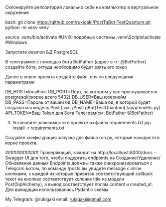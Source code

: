 Склонируйте репозиторий локально себе на компьютер в виртуальное окружение 

bash:
git clone https://github.com/rukigaki/PostTgBot-TestQuantum.git
python -m venv venv

source .venv/bin/activate #UNIX-подобные системы
.venv\Scripts\activate #Windows


Запустите deamon БД PostgreSQL

В телеграмме с помощью бота BotFather (адрес в тг: @BotFather) создайте бота, оттуда необходимо будет взять его token

Далее в корне проекта создайте файл .env со следующими параметрами 

DB_HOST=localhost
DB_PORT=Порт, на котором у вас прослушивается postgresql(скорее всего 5432)
DB_USER=Ваш юзернейм
DB_PASS=Пароль от вашей бд
DB_NAME=Ваша бд, в которой будет создаваться модель Post ( см. /PostTgBot(TestQuantum) /app/models.py)
API_TOKEN=Ваш Token для Бота Телеграм(см. BotFather @BotFather)


3) Установите зависимости в проекте из файла requirements.txt
pip install -r requirements.txt


Создайте конфигурация запуска для файла run.py, который находистя в корне проекта.

############
Проверяющий, заходит на http://localhost:8000/docs - Swagger UI для того, чтобы подергать endpoints на Создание/Удаление/Обновление данных
Endpoints должны также синхронизироваться с Telegram Ботом, по команде /posts вы увидите message с inline кнопками, к каждой из которых привязан соответствующий callback
текст на кнопках соответствует колонке title из модели Post(SqlAlchemy), а вывод соответствует полям content и created_at. Для валидации использовались Pydantic схемы


My Telegram: @rukigaki
email: rukigaki@gmail.com

 



